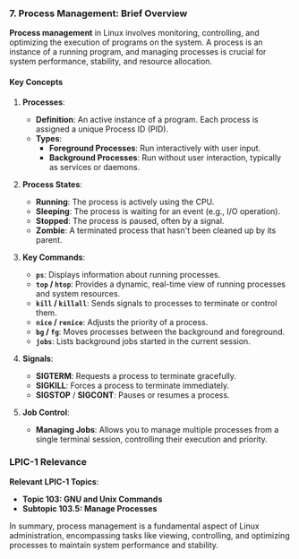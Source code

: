 ### 7. Process Management: Brief Overview

**Process management** in Linux involves monitoring, controlling, and optimizing the execution of programs on the system. A process is an instance of a running program, and managing processes is crucial for system performance, stability, and resource allocation.

#### Key Concepts

1. **Processes**:
   - **Definition**: An active instance of a program. Each process is assigned a unique Process ID (PID).
   - **Types**:
     - **Foreground Processes**: Run interactively with user input.
     - **Background Processes**: Run without user interaction, typically as services or daemons.

2. **Process States**:
   - **Running**: The process is actively using the CPU.
   - **Sleeping**: The process is waiting for an event (e.g., I/O operation).
   - **Stopped**: The process is paused, often by a signal.
   - **Zombie**: A terminated process that hasn't been cleaned up by its parent.

3. **Key Commands**:
   - **`ps`**: Displays information about running processes.
   - **`top` / `htop`**: Provides a dynamic, real-time view of running processes and system resources.
   - **`kill` / `killall`**: Sends signals to processes to terminate or control them.
   - **`nice` / `renice`**: Adjusts the priority of a process.
   - **`bg` / `fg`**: Moves processes between the background and foreground.
   - **`jobs`**: Lists background jobs started in the current session.

4. **Signals**:
   - **SIGTERM**: Requests a process to terminate gracefully.
   - **SIGKILL**: Forces a process to terminate immediately.
   - **SIGSTOP** / **SIGCONT**: Pauses or resumes a process.

5. **Job Control**:
   - **Managing Jobs**: Allows you to manage multiple processes from a single terminal session, controlling their execution and priority.

### LPIC-1 Relevance
**Relevant LPIC-1 Topics**:
- **Topic 103: GNU and Unix Commands**
- **Subtopic 103.5: Manage Processes**

In summary, process management is a fundamental aspect of Linux administration, encompassing tasks like viewing, controlling, and optimizing processes to maintain system performance and stability.